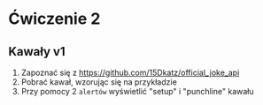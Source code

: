 
# Ćwiczenie 2
## Kawały v1
1. Zapoznać się z https://github.com/15Dkatz/official_joke_api
1. Pobrać kawał, wzorując się na przykładzie
1. Przy pomocy 2 `alertów` wyświetlić "setup" i "punchline" kawału

